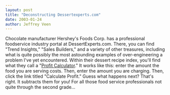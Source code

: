 ```yaml
---
layout: post
title: "Deconstructing Dessertexperts.com"
date: 2003-01-24
author: Jeffrey Veen
---
```

Chocolate manufacturer Hershey's Foods Corp. has a professional foodservice industry portal at DessertExperts.com. There, you can find "Trend Insights," "Sales Builders," and a variety of other treasures, including what is quite possibly the most astounding examples of over-engineering a problem I've yet encountered. Within their dessert recipe index, you'll find what they call a "<a href="http://www.dessertexperts.com/dessertexpert/recipe.asp?Num=13135#calc">Profit Calculator</a>." It works like this: enter the amount the food you are serving costs. Then, enter the amount you are charging. Then, click the link titled "Calculate Profit." Guess what happens next? That's right. It subtracts them for you! For all those food service professionals not quite through the second grade...

